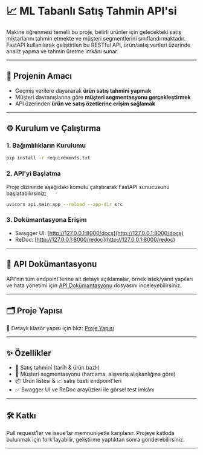# 📈 ML Tabanlı Satış Tahmin API'si

Makine öğrenmesi temelli bu proje, belirli ürünler için gelecekteki satış miktarlarını tahmin etmekte ve müşteri segmentlerini sınıflandırmaktadır. FastAPI kullanılarak geliştirilen bu RESTful API, ürün/satış verileri üzerinde analiz yapma ve tahmin üretme imkânı sunar.

---

## 🎯 Projenin Amacı

- Geçmiş verilere dayanarak **ürün satış tahmini yapmak**
- Müşteri davranışlarına göre **müşteri segmentasyonu gerçekleştirmek**
- API üzerinden **ürün ve satış özetlerine erişim sağlamak**

---

## ⚙️ Kurulum ve Çalıştırma

### 1. Bağımlılıkların Kurulumu

```bash
pip install -r requirements.txt
```

### 2. API'yi Başlatma

Proje dizininde aşağıdaki komutu çalıştırarak FastAPI sunucusunu başlatabilirsiniz:

```bash
uvicorn api.main:app --reload --app-dir src
```

### 3. Dokümantasyona Erişim

- Swagger UI: [http://127.0.0.1:8000/docs](http://127.0.0.1:8000/docs)
- ReDoc: [http://127.0.0.1:8000/redoc](http://127.0.0.1:8000/redoc)

---

## 📘 API Dokümantasyonu

API'nin tüm endpoint'lerine ait detaylı açıklamalar, örnek istek/yanıt yapıları ve hata yönetimi için [API Dokümantasyonu](https://github.com/BernaUzunoglu/Sales_Prediction_Project/blob/main/docs/API.DOCS.md) dosyasını inceleyebilirsiniz.

---

## 🗂️ Proje Yapısı

📁 Detaylı klasör yapısı için bkz: [Proje Yapısı](https://github.com/BernaUzunoglu/Sales_Prediction_Project/blob/main/docs/PROJECT_STRUCTURE.md)

---

## ✨ Özellikler

- 🔮 Satış tahmini (tarih & ürün bazlı)
- 👥 Müşteri segmentasyonu (harcama, alışveriş alışkanlığına göre)
- 📦 Ürün listesi & 📈 satış özeti endpoint'leri
- ✅ Swagger UI ve ReDoc arayüzleri ile görsel test imkânı

---

## 🛠️ Katkı

Pull request’ler ve issue’lar memnuniyetle karşılanır. Projeye katkıda bulunmak için fork'layabilir, geliştirme yaptıktan sonra gönderebilirsiniz.

---


